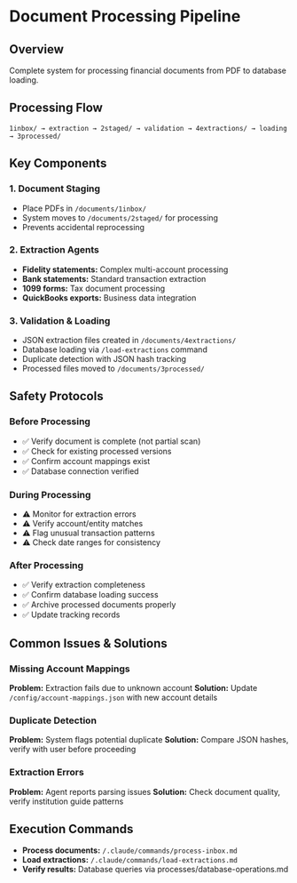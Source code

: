 # Document Processing Pipeline

## Overview
Complete system for processing financial documents from PDF to database loading.

## Processing Flow
```
1inbox/ → extraction → 2staged/ → validation → 4extractions/ → loading → 3processed/
```

## Key Components

### 1. Document Staging
- Place PDFs in `/documents/1inbox/`
- System moves to `/documents/2staged/` for processing
- Prevents accidental reprocessing

### 2. Extraction Agents
- **Fidelity statements:** Complex multi-account processing
- **Bank statements:** Standard transaction extraction
- **1099 forms:** Tax document processing
- **QuickBooks exports:** Business data integration

### 3. Validation & Loading
- JSON extraction files created in `/documents/4extractions/`
- Database loading via `/load-extractions` command
- Duplicate detection with JSON hash tracking
- Processed files moved to `/documents/3processed/`

## Safety Protocols

### Before Processing
- ✅ Verify document is complete (not partial scan)
- ✅ Check for existing processed versions
- ✅ Confirm account mappings exist
- ✅ Database connection verified

### During Processing
- ⚠️ Monitor for extraction errors
- ⚠️ Verify account/entity matches
- ⚠️ Flag unusual transaction patterns
- ⚠️ Check date ranges for consistency

### After Processing
- ✅ Verify extraction completeness
- ✅ Confirm database loading success
- ✅ Archive processed documents properly
- ✅ Update tracking records

## Common Issues & Solutions

### Missing Account Mappings
**Problem:** Extraction fails due to unknown account
**Solution:** Update `/config/account-mappings.json` with new account details

### Duplicate Detection
**Problem:** System flags potential duplicate
**Solution:** Compare JSON hashes, verify with user before proceeding

### Extraction Errors
**Problem:** Agent reports parsing issues
**Solution:** Check document quality, verify institution guide patterns

## Execution Commands
- **Process documents:** `/.claude/commands/process-inbox.md`
- **Load extractions:** `/.claude/commands/load-extractions.md`
- **Verify results:** Database queries via processes/database-operations.md
